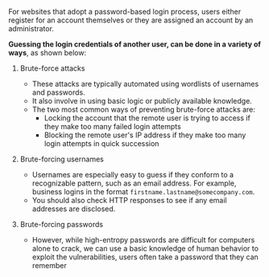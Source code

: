 For websites that adopt a password-based login process, users either register for an account themselves or they are assigned an account by an administrator.

**Guessing the login credentials of another user, can be done in a variety of ways**, as shown below:
1. Brute-force attacks
	- These attacks are typically automated using wordlists of usernames and passwords.
	- It also involve in using basic logic or publicly available knowledge.
	- The two most common ways of preventing brute-force attacks are:
		- Locking the account that the remote user is trying to access if they make too many failed login attempts
		- Blocking the remote user's IP address if they make too many login attempts in quick succession

2. Brute-forcing usernames
	- Usernames are especially easy to guess if they conform to a recognizable pattern, such as an email address. For example, business logins in the format `firstname.lastname@somecompany.com`.
	- You should also check HTTP responses to see if any email addresses are disclosed.

3. Brute-forcing passwords
	- However, while high-entropy passwords are difficult for computers alone to crack, we can use a basic knowledge of human behavior to exploit the vulnerabilities, users often take a password that they can remember